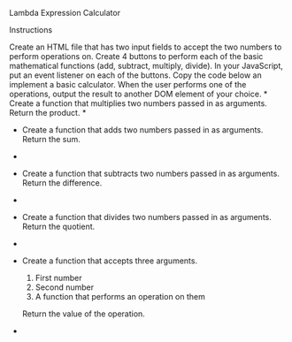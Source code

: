 Lambda Expression Calculator

Instructions

Create an HTML file that has two input fields to accept the two numbers to perform operations on.
Create 4 buttons to perform each of the basic mathematical functions (add, subtract, multiply, divide).
In your JavaScript, put an event listener on each of the buttons.
Copy the code below an implement a basic calculator.
When the user performs one of the operations, output the result to another DOM element of your choice.
*
  Create a function that multiplies two numbers
  passed in as arguments. Return the product.
*


*
  Create a function that adds two numbers
  passed in as arguments. Return the sum.
*


*
  Create a function that subtracts two numbers
  passed in as arguments. Return the difference.
*


*
  Create a function that divides two numbers
  passed in as arguments. Return the quotient.
*



*
  Create a function that accepts three arguments.
    1. First number
    2. Second number
    3. A function that performs an operation on them

  Return the value of the operation.
*
